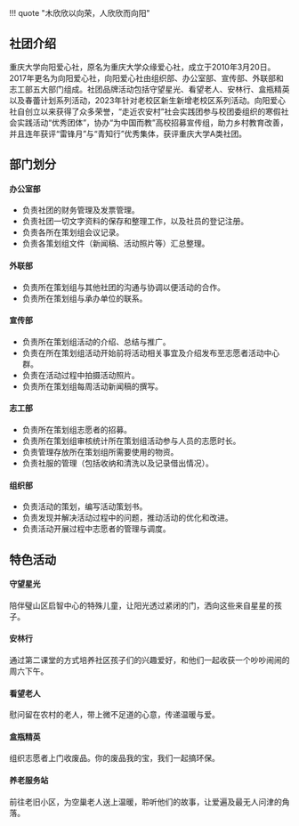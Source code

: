 !!! quote "木欣欣以向荣，人欣欣而向阳"

## 社团介绍  
重庆大学向阳爱心社，原名为重庆大学众缘爱心社，成立于2010年3月20日。2017年更名为向阳爱心社，向阳爱心社由组织部、办公室部、宣传部、外联部和志工部五大部门组成。社团品牌活动包括守望星光、看望老人、安林行、盒瓶精英以及春蕾计划系列活动，2023年针对老校区新生新增老校区系列活动。向阳爱心社自创立以来获得了众多荣誉，“走近农安村”社会实践团参与校团委组织的寒假社会实践活动“优秀团体”，协办“为中国而教”高校招募宣传组，助力乡村教育改善，并且连年获评“雷锋月”与“青知行”优秀集体，获评重庆大学A类社团。  

## 部门划分  
#### 办公室部  
- 负责社团的财务管理及发票管理。  
- 负责社团一切文字资料的保存和整理工作，以及社员的登记注册。  
- 负责各所在策划组会议记录。  
- 负责各策划组文件（新闻稿、活动照片等）汇总整理。  
#### 外联部  
- 负责所在策划组与其他社团的沟通与协调以便活动的合作。  
- 负责所在策划组与承办单位的联系。  
#### 宣传部  
- 负责所在策划组活动的介绍、总结与推广。  
- 负责在所在策划组活动开始前将活动相关事宜及介绍发布至志愿者活动中心群。  
- 负责在活动过程中拍摄活动照片。  
- 负责所在策划组每周活动新闻稿的撰写。  
#### 志工部  
- 负责所在策划组志愿者的招募。  
- 负责所在策划组审核统计所在策划组活动参与人员的志愿时长。  
- 负责管理存放所在策划组所需要使用的物资。  
- 负责社服的管理（包括收纳和清洗以及记录借出情况）。  
#### 组织部  
- 负责活动的策划，编写活动策划书。  
- 负责发现并解决活动过程中的问题，推动活动的优化和改进。  
- 负责活动开展过程中志愿者的管理与调度。  

## 特色活动  
#### 守望星光  
陪伴璧山区启智中心的特殊儿童，让阳光透过紧闭的门，洒向这些来自星星的孩子。  
#### 安林行  
通过第二课堂的方式培养社区孩子们的兴趣爱好，和他们一起收获一个吵吵闹闹的周六下午。  
#### 看望老人  
慰问留在农村的老人，带上微不足道的心意，传递温暖与爱。  
#### 盒瓶精英  
组织志愿者上门收废品。你的废品我的宝，我们一起搞环保。
#### 养老服务站  
前往老旧小区，为空巢老人送上温暖，聆听他们的故事，让爱遍及最无人问津的角落。  
